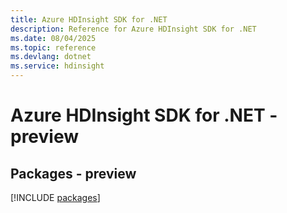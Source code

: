```yaml
---
title: Azure HDInsight SDK for .NET
description: Reference for Azure HDInsight SDK for .NET
ms.date: 08/04/2025
ms.topic: reference
ms.devlang: dotnet
ms.service: hdinsight
---
```

# Azure HDInsight SDK for .NET - preview
## Packages - preview
[!INCLUDE [packages](hdinsight-index.md)]